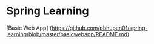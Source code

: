 
# Spring Learning

[Basic Web App] (https://github.com/pbhupen01/spring-learning/blob/master/basicwebapp/README.md)


